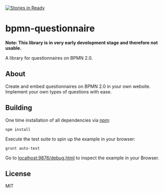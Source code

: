 [![Stories in Ready](https://badge.waffle.io/PHILIPPFROMME/bpmn-questionnaire.png?label=ready&title=Ready)](https://waffle.io/PHILIPPFROMME/bpmn-questionnaire)
# bpmn-questionnaire

__Note: This library is in very early development stage and therefore not usable.__

A library for questionnaires on BPMN 2.0.

## About

Create and embed questionnaires on BPMN 2.0 in your own website. 
Implement your own types of questions with ease.

## Building

One time installation of all dependencies via [npm](https://npmjs.org):

```
npm install
```

Execute the test suite to spin up the example in your browser:

```
grunt auto-test
```

Go to [localhost:9876/debug.html](http://localhost:9876/debug.html) to inspect the example in your Browser.

## License

MIT